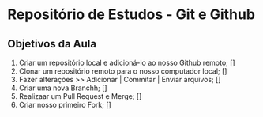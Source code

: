 # Repositório de Estudos - Git e Github

## Objetivos da Aula

1. Criar um repositório local e adicioná-lo ao nosso Github remoto; []
2. Clonar um repositório remoto para o nosso computador local; []
3. Fazer alterações >> Adicionar | Commitar | Enviar arquivos; []
4. Criar uma nova Branchh; []
5. Realizaar um Pull Request e Merge; []
6. Criar nosso primeiro Fork; []